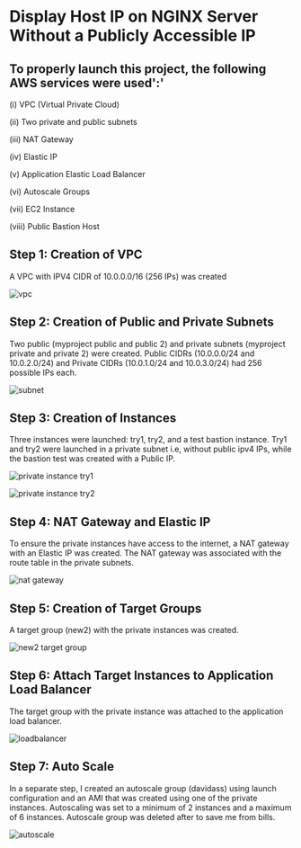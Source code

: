 # Display Host IP on NGINX Server Without a Publicly Accessible IP

## To properly launch this project, the following AWS services were used':'

(i) VPC (Virtual Private Cloud)

(ii) Two private and public subnets

(iii) NAT Gateway

(iv) Elastic IP

(v) Application Elastic Load Balancer

(vi) Autoscale Groups

(vii) EC2 Instance

(viii) Public Bastion Host

## Step 1: Creation of VPC

A VPC with IPV4 CIDR of 10.0.0.0/16 (256 IPs) was created

![vpc](vpc.jpg)

## Step 2: Creation of Public and Private Subnets

Two public (myproject public and public 2) and private subnets (myproject private and private 2) were created. Public CIDRs (10.0.0.0/24 and 10.0.2.0/24) and Private CIDRs (10.0.1.0/24 and 10.0.3.0/24) had 256 possible IPs each.

![subnet](subnet.jpg)

## Step 3: Creation of Instances

Three instances were launched: try1, try2, and a test bastion instance. Try1 and try2 were launched in a private subnet i.e, without public ipv4 IPs, while the bastion test was created with a Public IP.

![private instance try1](instance1.jpg)

![private instance try2](instance2.jpg)

## Step 4: NAT Gateway and Elastic IP

To ensure the private instances have access to the internet, a NAT gateway with an Elastic IP was created. The NAT gateway was associated with the route table in the private subnets.

![nat gateway](natgateway.jpg)

## Step 5: Creation of Target Groups

A target group (new2) with the private instances was created.

![new2 target group](registeredtargets.jpg)

## Step 6: Attach Target Instances to Application Load Balancer

The target group with the private instance was attached to the application load balancer.

![loadbalancer](loadbalancer.jpg)

## Step 7: Auto Scale

In a separate step, I created an autoscale group (davidass) using launch configuration and an AMI that was created using one of the private instances. Autoscaling was set to a minimum of 2 instances and a maximum of 6 instances.
Autoscale group was deleted after to save me from bills.

![autoscale](autoscale.jpg)
